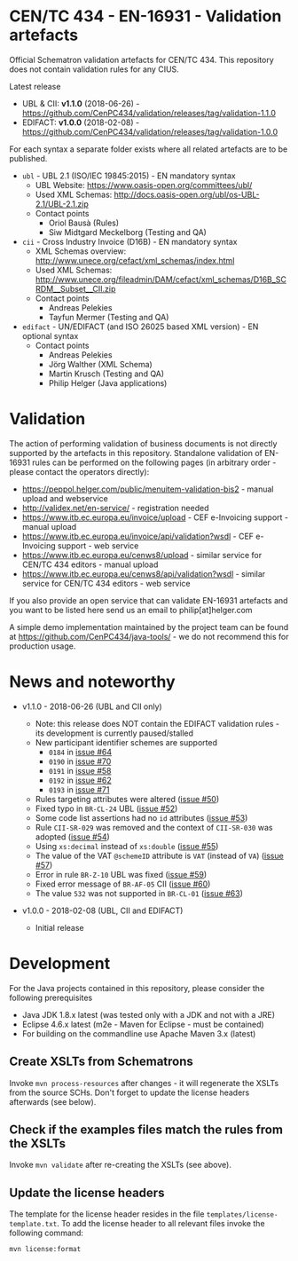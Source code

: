 # CEN/TC 434 - EN-16931 - Validation artefacts

Official Schematron validation artefacts for CEN/TC 434.
This repository does not contain validation rules for any CIUS.

Latest release
  * UBL & CII: **v1.1.0** (2018-06-26) - https://github.com/CenPC434/validation/releases/tag/validation-1.1.0
  * EDIFACT:   **v1.0.0** (2018-02-08) - https://github.com/CenPC434/validation/releases/tag/validation-1.0.0

For each syntax a separate folder exists where all related artefacts are to be published.

* `ubl` - UBL 2.1 (ISO/IEC 19845:2015) - EN mandatory syntax
  * UBL Website: https://www.oasis-open.org/committees/ubl/
  * Used XML Schemas: http://docs.oasis-open.org/ubl/os-UBL-2.1/UBL-2.1.zip
  * Contact points
    * Oriol Bausà (Rules)
    * Siw Midtgard Meckelborg (Testing and QA)
* `cii` - Cross Industry Invoice (D16B) - EN mandatory syntax
  * XML Schemas overview: http://www.unece.org/cefact/xml_schemas/index.html
  * Used XML Schemas: http://www.unece.org/fileadmin/DAM/cefact/xml_schemas/D16B_SCRDM__Subset__CII.zip
  * Contact points
    * Andreas Pelekies
    * Tayfun Mermer (Testing and QA)
* `edifact` - UN/EDIFACT (and ISO 26025 based XML version) - EN optional syntax
  * Contact points
    * Andreas Pelekies
    * Jörg Walther (XML Schema)
    * Martin Krusch (Testing and QA)
    * Philip Helger (Java applications)
    
# Validation

The action of performing validation of business documents is not directly supported by the artefacts in this repository.
Standalone validation of EN-16931 rules can be performed on the following pages (in arbitrary order - please contact the operators directly):
* https://peppol.helger.com/public/menuitem-validation-bis2 - manual upload and webservice
* http://validex.net/en-service/ - registration needed
* https://www.itb.ec.europa.eu/invoice/upload - CEF e-Invoicing support - manual upload
* https://www.itb.ec.europa.eu/invoice/api/validation?wsdl - CEF e-Invoicing support - web service
* https://www.itb.ec.europa.eu/cenws8/upload - similar service for CEN/TC 434 editors - manual upload
* https://www.itb.ec.europa.eu/cenws8/api/validation?wsdl - similar service for CEN/TC 434 editors - web service

If you also provide an open service that can validate EN-16931 artefacts and you want to be listed here send us an email to philip[at]helger.com  

A simple demo implementation maintained by the project team can be found at https://github.com/CenPC434/java-tools/ - we do not recommend this for production usage.

# News and noteworthy

* v1.1.0 - 2018-06-26 (UBL and CII only)
    * Note: this release does NOT contain the EDIFACT validation rules - its development is currently paused/stalled
    * New participant identifier schemes are supported
        * `0184` in [issue #64](https://github.com/CenPC434/validation/issues/64)
        * `0190` in [issue #70](https://github.com/CenPC434/validation/issues/70)
        * `0191` in [issue #58](https://github.com/CenPC434/validation/issues/58)
        * `0192` in [issue #62](https://github.com/CenPC434/validation/issues/62)
        * `0193` in [issue #71](https://github.com/CenPC434/validation/issues/71)
    * Rules targeting attributes were altered ([issue #50](https://github.com/CenPC434/validation/issues/50))
    * Fixed typo in `BR-CL-24` UBL ([issue #52](https://github.com/CenPC434/validation/issues/52))
    * Some code list assertions had no `id` attributes ([issue #53](https://github.com/CenPC434/validation/issues/53))
    * Rule `CII-SR-029` was removed and the context of `CII-SR-030` was adopted ([issue #54](https://github.com/CenPC434/validation/issues/54))
    * Using `xs:decimal` instead of `xs:double` ([issue #55](https://github.com/CenPC434/validation/issues/55))
    * The value of the VAT `@schemeID` attribute is `VAT` (instead of `VA`) ([issue #57](https://github.com/CenPC434/validation/issues/57))
    * Error in rule `BR-Z-10` UBL was fixed ([issue #59](https://github.com/CenPC434/validation/issues/59))
    * Fixed error message of `BR-AF-05` CII ([issue #60](https://github.com/CenPC434/validation/issues/60))
    * The value `532` was not supported in `BR-CL-01` ([issue #63](https://github.com/CenPC434/validation/issues/63))
    
* v1.0.0 - 2018-02-08 (UBL, CII and EDIFACT)
    * Initial release

# Development

For the Java projects contained in this repository, please consider the following prerequisites
  * Java JDK 1.8.x latest (was tested only with a JDK and not with a JRE)
  * Eclipse 4.6.x latest (m2e - Maven for Eclipse - must be contained)
  * For building on the commandline use Apache Maven 3.x (latest) 
 
## Create XSLTs from Schematrons
  
Invoke `mvn process-resources` after changes - it will regenerate the XSLTs from the source SCHs.
Don't forget to update the license headers afterwards (see below).
 
## Check if the examples files match the rules from the XSLTs
  
Invoke `mvn validate` after re-creating the XSLTs (see above).
 
## Update the license headers

The template for the license header resides in the file `templates/license-template.txt`.
To add the license header to all relevant files invoke the following command:

```
mvn license:format
```
